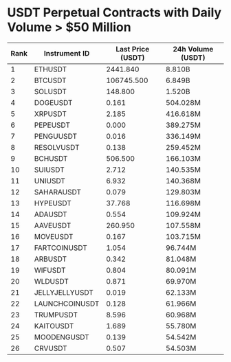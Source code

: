 # USDT Perpetual Contracts with Daily Volume > $50 Million

| Rank | Instrument ID | Last Price (USDT) | 24h Volume (USDT) |
|------|---------------|-------------------|-------------------|
| 1 | ETHUSDT | 2441.840 | 8.810B |
| 2 | BTCUSDT | 106745.500 | 6.849B |
| 3 | SOLUSDT | 148.800 | 1.520B |
| 4 | DOGEUSDT | 0.161 | 504.028M |
| 5 | XRPUSDT | 2.185 | 416.618M |
| 6 | PEPEUSDT | 0.000 | 389.275M |
| 7 | PENGUUSDT | 0.016 | 336.149M |
| 8 | RESOLVUSDT | 0.138 | 259.452M |
| 9 | BCHUSDT | 506.500 | 166.103M |
| 10 | SUIUSDT | 2.712 | 140.535M |
| 11 | UNIUSDT | 6.932 | 140.368M |
| 12 | SAHARAUSDT | 0.079 | 129.803M |
| 13 | HYPEUSDT | 37.768 | 116.698M |
| 14 | ADAUSDT | 0.554 | 109.924M |
| 15 | AAVEUSDT | 260.950 | 107.558M |
| 16 | MOVEUSDT | 0.167 | 103.715M |
| 17 | FARTCOINUSDT | 1.054 | 96.744M |
| 18 | ARBUSDT | 0.342 | 81.048M |
| 19 | WIFUSDT | 0.804 | 80.091M |
| 20 | WLDUSDT | 0.871 | 69.970M |
| 21 | JELLYJELLYUSDT | 0.019 | 62.133M |
| 22 | LAUNCHCOINUSDT | 0.128 | 61.966M |
| 23 | TRUMPUSDT | 8.596 | 60.968M |
| 24 | KAITOUSDT | 1.689 | 55.780M |
| 25 | MOODENGUSDT | 0.139 | 54.542M |
| 26 | CRVUSDT | 0.507 | 54.503M |
